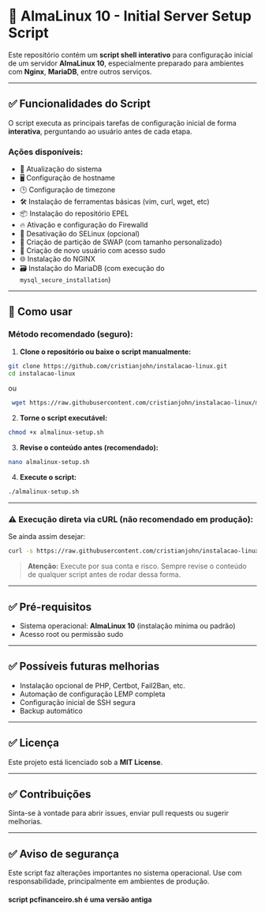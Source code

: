 # 📌 AlmaLinux 10 - Initial Server Setup Script

Este repositório contém um **script shell interativo** para configuração inicial de um servidor **AlmaLinux 10**, especialmente preparado para ambientes com **Nginx**, **MariaDB**, entre outros serviços.

---

## ✅ Funcionalidades do Script

O script executa as principais tarefas de configuração inicial de forma **interativa**, perguntando ao usuário antes de cada etapa.

### Ações disponíveis:

- 🔄 Atualização do sistema
- 🖥️ Configuração de hostname
- 🕒 Configuração de timezone
- 🛠️ Instalação de ferramentas básicas (vim, curl, wget, etc)
- 📦 Instalação do repositório EPEL
- 🔥 Ativação e configuração do Firewalld
- 🚫 Desativação do SELinux (opcional)
- 💾 Criação de partição de SWAP (com tamanho personalizado)
- 👤 Criação de novo usuário com acesso sudo
- 🌐 Instalação do NGINX
- 🗃️ Instalação do MariaDB (com execução do `mysql_secure_installation`)

---

## 🚀 Como usar

### Método recomendado (seguro):

1. **Clone o repositório ou baixe o script manualmente:**

```bash
git clone https://github.com/cristianjohn/instalacao-linux.git
cd instalacao-linux
```

ou

```bash
 wget https://raw.githubusercontent.com/cristianjohn/instalacao-linux/main/almalinux-setup.sh
 ```

2. **Torne o script executável:**

```bash
chmod +x almalinux-setup.sh
```

3. **Revise o conteúdo antes (recomendado):**

```bash
nano almalinux-setup.sh
```

4. **Execute o script:**

```bash
./almalinux-setup.sh
```

---

### ⚠️ Execução direta via cURL (não recomendado em produção):

Se ainda assim desejar:

```bash
curl -s https://raw.githubusercontent.com/cristianjohn/instalacao-linux/main/almalinux-setup.sh | bash -
```

> **Atenção:** Execute por sua conta e risco. Sempre revise o conteúdo de qualquer script antes de rodar dessa forma.

---

## ✅ Pré-requisitos

- Sistema operacional: **AlmaLinux 10** (instalação mínima ou padrão)
- Acesso root ou permissão sudo

---

## ✅ Possíveis futuras melhorias

- Instalação opcional de PHP, Certbot, Fail2Ban, etc.
- Automação de configuração LEMP completa
- Configuração inicial de SSH segura
- Backup automático

---

## ✅ Licença

Este projeto está licenciado sob a **MIT License**.

---

## ✅ Contribuições

Sinta-se à vontade para abrir issues, enviar pull requests ou sugerir melhorias.

---

## ✅ Aviso de segurança

Este script faz alterações importantes no sistema operacional. Use com responsabilidade, principalmente em ambientes de produção.






#### script pcfinanceiro.sh é uma versão antiga